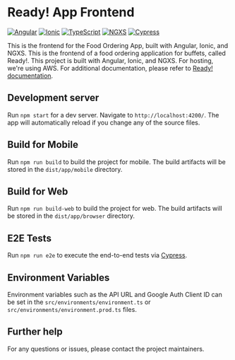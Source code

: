 # Ready! App Frontend

[![Angular](https://img.shields.io/badge/Angular-v14.2.8-red.svg)](https://angular.io/)
[![Ionic](https://img.shields.io/badge/Ionic-v6.3.3-blue.svg)](https://ionicframework.com/)
[![TypeScript](https://img.shields.io/badge/TypeScript-v4.7.3-blue.svg)](https://www.typescriptlang.org/)
[![NGXS](https://img.shields.io/badge/NGXS-v3.7.5-green.svg)](https://www.ngxs.io/)
[![Cypress](https://img.shields.io/badge/Cypress-v10.10.0-yellow.svg)](https://www.cypress.io/)

This is the frontend for the Food Ordering App, built with Angular, Ionic, and NGXS.
This is the frontend of a food ordering application for buffets, called Ready!. This project is built with Angular, Ionic, and NGXS. For hosting, we're using AWS. For additional documentation, please refer to [Ready! documentation](https://docs.google.com/document/d/19URiLzB2myVWFhL0tKEixBiW8bG0VZVh).

## Development server

Run `npm start` for a dev server. Navigate to `http://localhost:4200/`. The app will automatically reload if you change any of the source files.

## Build for Mobile

Run `npm run build` to build the project for mobile. The build artifacts will be stored in the `dist/app/mobile` directory.

## Build for Web

Run `npm run build-web` to build the project for web. The build artifacts will be stored in the `dist/app/browser` directory.

## E2E Tests

Run `npm run e2e` to execute the end-to-end tests via [Cypress](https://www.cypress.io/).

## Environment Variables

Environment variables such as the API URL and Google Auth Client ID can be set in the `src/environments/environment.ts` or `src/environments/environment.prod.ts` files.

## Further help

For any questions or issues, please contact the project maintainers.
